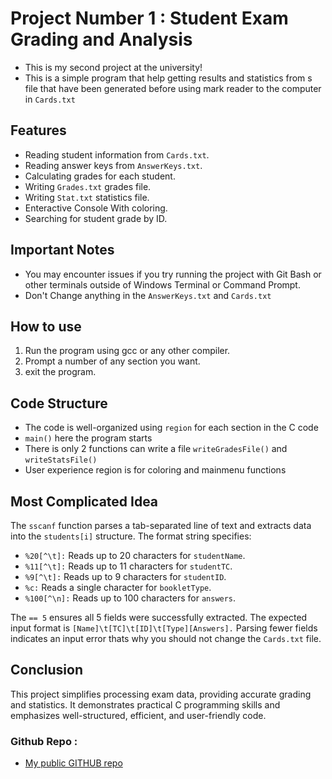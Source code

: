 # Project Number 1 : Student Exam Grading and Analysis

- This is my second project at the university!
- This is a simple program that help getting results and statistics from s file that have been generated before using mark reader to the computer in `Cards.txt`

## Features

- Reading student information from `Cards.txt`.
- Reading answer keys from `AnswerKeys.txt`.
- Calculating grades for each student.
- Writing `Grades.txt` grades file.
- Writing `Stat.txt` statistics file.
- Enteractive Console With coloring.
- Searching for student grade by ID.

## Important Notes

- You may encounter issues if you try running the project with Git Bash or other terminals outside of Windows Terminal or Command Prompt.
- Don't Change anything in the `AnswerKeys.txt` and `Cards.txt`

## How to use

1. Run the program using gcc or any other compiler.
2. Prompt a number of any section you want.
3. exit the program.

## Code Structure

- The code is well-organized using `region` for each section in the C code
- `main()` here the program starts
- There is only 2 functions can write a file `writeGradesFile()` and `writeStatsFile()`
- User experience region is for coloring and mainmenu functions

## Most Complicated Idea

The `sscanf` function parses a tab-separated line of text and extracts data into the `students[i]` structure. The format string specifies:

- `%20[^\t]:` Reads up to 20 characters for `studentName`.
- `%11[^\t]:` Reads up to 11 characters for `studentTC`.
- `%9[^\t]:` Reads up to 9 characters for `studentID`.
- `%c:` Reads a single character for `bookletType`.
- `%100[^\n]:` Reads up to 100 characters for `answers`.

The `== 5` ensures all 5 fields were successfully extracted. The expected input format is `[Name]\t[TC]\t[ID]\t[Type][Answers].` Parsing fewer fields indicates an input error thats why you should not change the `Cards.txt` file.

## Conclusion

This project simplifies processing exam data, providing accurate grading and statistics. It demonstrates practical C programming skills and emphasizes well-structured, efficient, and user-friendly code.

### Github Repo :
- [My public GITHUB repo](https://github.com/battaro/atlas-ce-projects)

